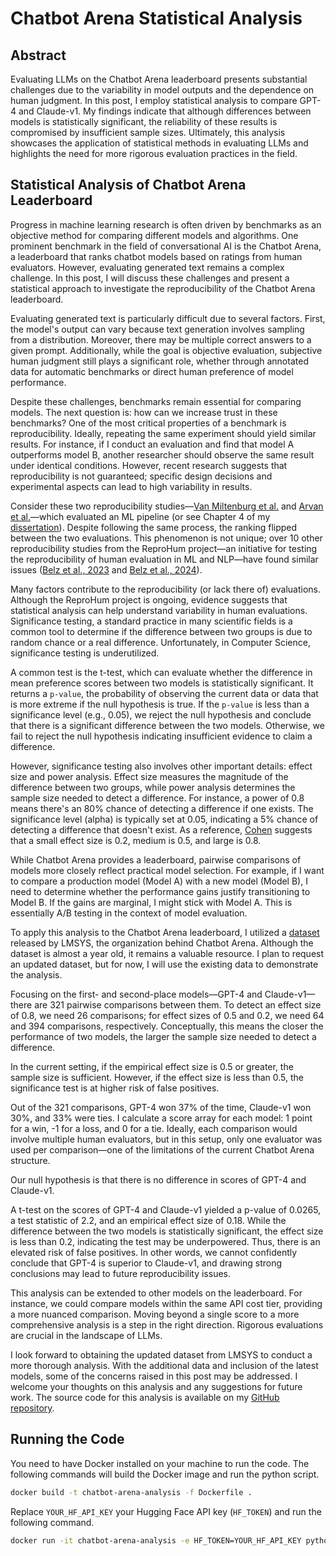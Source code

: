# Chatbot Arena Statistical Analysis

## Abstract

Evaluating LLMs on the Chatbot Arena leaderboard presents substantial challenges due to the variability in model outputs and the dependence on human judgment. In this post, I employ statistical analysis to compare GPT-4 and Claude-v1. My findings indicate that although differences between models is statistically significant, the reliability of these results is compromised by insufficient sample sizes. Ultimately, this analysis showcases the application of statistical methods in evaluating LLMs and highlights the need for more rigorous evaluation practices in the field.

## Statistical Analysis of Chatbot Arena Leaderboard

Progress in machine learning research is often driven by benchmarks as an objective method for comparing different models and algorithms. One prominent benchmark in the field of conversational AI is the Chatbot Arena, a leaderboard that ranks chatbot models based on ratings from human evaluators. However, evaluating generated text remains a complex challenge. In this post, I will discuss these challenges and present a statistical approach to investigate the reproducibility of the Chatbot Arena leaderboard.

Evaluating generated text is particularly difficult due to several factors. First, the model's output can vary because text generation involves sampling from a distribution. Moreover, there may be multiple correct answers to a given prompt. Additionally, while the goal is objective evaluation, subjective human judgment still plays a significant role, whether through annotated data for automatic benchmarks or direct human preference of model performance.

Despite these challenges, benchmarks remain essential for comparing models. The next question is: how can we increase trust in these benchmarks? One of the most critical properties of a benchmark is reproducibility. Ideally, repeating the same experiment should yield similar results. For instance, if I conduct an evaluation and find that model A outperforms model B, another researcher should observe the same result under identical conditions. However, recent research suggests that reproducibility is not guaranteed; specific design decisions and experimental aspects can lead to high variability in results.

Consider these two reproducibility studies—[Van Miltenburg et al.](https://aclanthology.org/2023.humeval-1.7.pdf) and [Arvan et al.](https://aclanthology.org/2023.humeval-1.8.pdf)—which evaluated an ML pipeline (or see Chapter 4 of my [dissertation](https://mo-arvan.github.io/assets/pdf/papers/Mohammad_Arvan_Thesis.pdf)). Despite following the same process, the ranking flipped between the two evaluations. This phenomenon is not unique; over 10 other reproducibility studies from the ReproHum project—an initiative for testing the reproducibility of human evaluation in ML and NLP—have found similar issues ([Belz et al., 2023](https://aclanthology.org/2023.humeval-1.4.pdf) and [Belz et al., 2024](https://aclanthology.org/2024.humeval-1.9.pdf)).

Many factors contribute to the reproducibility (or lack there of) evaluations. Although the ReproHum project is ongoing, evidence suggests that statistical analysis can help understand variability in human evaluations. Significance testing, a standard practice in many scientific fields is a common tool to determine if the difference between two groups is due to random chance or a real difference. Unfortunately, in Computer Science, significance testing is underutilized.

A common test is the t-test, which can evaluate whether the difference in mean preference scores  between two models is statistically significant. It returns a `p-value`, the probability of observing the current data or data that is more extreme if the null hypothesis is true. If the `p-value` is less than a significance level (e.g., 0.05), we reject the null hypothesis and conclude that there is a significant difference between the two models. Otherwise, we fail to reject the null hypothesis indicating insufficient evidence to claim a difference.


However, significance testing also involves other important details: effect size and power analysis. Effect size measures the magnitude of the difference between two groups, while power analysis determines the sample size needed to detect a difference. For instance, a power of 0.8 means there's an 80% chance of detecting a difference if one exists. The significance level (alpha) is typically set at 0.05, indicating a 5% chance of detecting a difference that doesn't exist. As a reference, [Cohen](https://www.taylorfrancis.com/books/mono/10.4324/9780203771587/statistical-power-analysis-behavioral-sciences-jacob-cohen) suggests that a small effect size is 0.2, medium is 0.5, and large is 0.8.

While Chatbot Arena provides a leaderboard, pairwise comparisons of models more closely reflect practical model selection. For example, if I want to compare a production model (Model A) with a new model (Model B), I need to determine whether the performance gains justify transitioning to Model B. If the gains are marginal, I might stick with Model A. This is essentially A/B testing in the context of model evaluation.

To apply this analysis to the Chatbot Arena leaderboard, I utilized a [dataset](https://huggingface.co/datasets/lmsys/chatbot_arena_conversations) released by LMSYS, the organization behind Chatbot Arena. Although the dataset is almost a year old, it remains a valuable resource. I plan to request an updated dataset, but for now, I will use the existing data to demonstrate the analysis.

Focusing on the first- and second-place models—GPT-4 and Claude-v1—there are 321 pairwise comparisons between them. To detect an effect size of 0.8, we need 26 comparisons; for effect sizes of 0.5 and 0.2, we need 64 and 394 comparisons, respectively. 
Conceptually, this means the closer the performance of two models, the larger the sample size needed to detect a difference.

In the current setting, if the empirical effect size is 0.5 or greater, the sample size is sufficient. However, if the effect size is less than 0.5, the significance test is at higher risk of false positives.

Out of the 321 comparisons, GPT-4 won 37% of the time, Claude-v1 won 30%, and 33% were ties. I calculate a score array for each model: 1 point for a win, -1 for a loss, and 0 for a tie. Ideally, each comparison would involve multiple human evaluators, but in this setup, only one evaluator was used per comparison—one of the limitations of the current Chatbot Arena structure.

Our null hypothesis is that there is no difference in scores of GPT-4 and Claude-v1.

A t-test on the scores of GPT-4 and Claude-v1 yielded a p-value of 0.0265, a test statistic of 2.2, and an empirical effect size of 0.18. While the difference between the two models is statistically significant, the effect size is less than 0.2, indicating the test may be underpowered. Thus, there is an elevated risk of false positives. In other words, we cannot confidently conclude that GPT-4 is superior to Claude-v1, and drawing strong conclusions may lead to future reproducibility issues.

This analysis can be extended to other models on the leaderboard. For instance, we could compare models within the same API cost tier, providing a more nuanced comparison. Moving beyond a single score to a more comprehensive analysis is a step in the right direction. Rigorous evaluations are crucial in the landscape of LLMs. 

I look forward to obtaining the updated dataset from LMSYS to conduct a more thorough analysis. With the additional data and inclusion of the latest models, some of the concerns raised in this post may be addressed. I welcome your thoughts on this analysis and any suggestions for future work. The source code for this analysis is available on my [GitHub repository](https://github.com/mo-arvan/chatbot-arena-analysis).

## Running the Code

You need to have Docker installed on your machine to run the code. The following commands will build the Docker image and run the python script.

```bash
docker build -t chatbot-arena-analysis -f Dockerfile .
```
Replace `YOUR_HF_API_KEY` your Hugging Face API key (`HF_TOKEN`) and run the following command.

```bash
docker run -it chatbot-arena-analysis -e HF_TOKEN=YOUR_HF_API_KEY python chatbot_arena_statistical_analysis.py
```